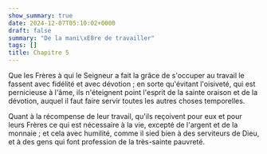 ```yaml
---
show_summary: true
date: 2024-12-07T05:10:02+0000
draft: false
summary: "De la mani\xE8re de travailler"
tags: []
title: Chapitre 5
---
```




Que les Frères à qui le Seigneur a fait la grâce de s'occuper au travail le fassent avec fidélité et avec dévotion ; en sorte qu'évitant l'oisiveté, qui est pernicieuse à l'âme, ils n'éteignent point l'esprit de la sainte oraison et de la dévotion, auquel il faut faire servir toutes les autres choses temporelles.

Quant à la récompense de leur travail, qu'ils reçoivent pour eux et pour leurs Frères ce qui est nécessaire à la vie, excepté de l'argent et de la monnaie ; et cela avec humilité, comme il sied bien à des serviteurs de Dieu, et à des gens qui font profession de la très-sainte pauvreté.
